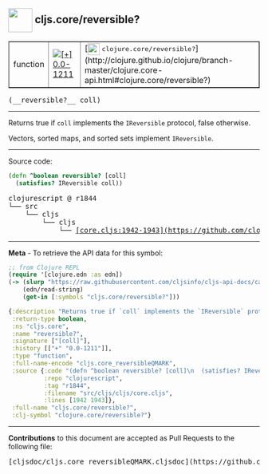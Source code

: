 ## <img width="48px" valign="middle" src="http://i.imgur.com/Hi20huC.png"> cljs.core/reversible?

 <table border="1">
<tr>

<td>function</td>
<td><a href="https://github.com/cljsinfo/cljs-api-docs/tree/0.0-1211"><img valign="middle" alt="[+] 0.0-1211" src="https://img.shields.io/badge/+-0.0--1211-lightgrey.svg"></a> </td>
<td>
[<img height="24px" valign="middle" src="http://i.imgur.com/1GjPKvB.png"> <samp>clojure.core/reversible?</samp>](http://clojure.github.io/clojure/branch-master/clojure.core-api.html#clojure.core/reversible?)
</td>
</tr>
</table>

 <samp>
(__reversible?__ coll)<br>
</samp>

---

Returns true if `coll` implements the `IReversible` protocol, false otherwise.

Vectors, sorted maps, and sorted sets implement `IReversible`.

---




Source code:

```clj
(defn ^boolean reversible? [coll]
  (satisfies? IReversible coll))
```

 <pre>
clojurescript @ r1844
└── src
    └── cljs
        └── cljs
            └── <ins>[core.cljs:1942-1943](https://github.com/clojure/clojurescript/blob/r1844/src/cljs/cljs/core.cljs#L1942-L1943)</ins>
</pre>


---

__Meta__ - To retrieve the API data for this symbol:

```clj
;; from Clojure REPL
(require '[clojure.edn :as edn])
(-> (slurp "https://raw.githubusercontent.com/cljsinfo/cljs-api-docs/catalog/cljs-api.edn")
    (edn/read-string)
    (get-in [:symbols "cljs.core/reversible?"]))
```

```clj
{:description "Returns true if `coll` implements the `IReversible` protocol, false otherwise.\n\nVectors, sorted maps, and sorted sets implement `IReversible`.",
 :return-type boolean,
 :ns "cljs.core",
 :name "reversible?",
 :signature ["[coll]"],
 :history [["+" "0.0-1211"]],
 :type "function",
 :full-name-encode "cljs.core_reversibleQMARK",
 :source {:code "(defn ^boolean reversible? [coll]\n  (satisfies? IReversible coll))",
          :repo "clojurescript",
          :tag "r1844",
          :filename "src/cljs/cljs/core.cljs",
          :lines [1942 1943]},
 :full-name "cljs.core/reversible?",
 :clj-symbol "clojure.core/reversible?"}

```

---

__Contributions__ to this document are accepted as Pull Requests to the following file:

 <pre>
[cljsdoc/cljs.core_reversibleQMARK.cljsdoc](https://github.com/cljsinfo/cljs-api-docs/blob/master/cljsdoc/cljs.core_reversibleQMARK.cljsdoc)
</pre>

